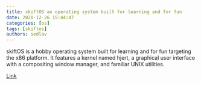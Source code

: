 ```yaml
---
title: skiftOS an operating system built for learning and for fun
date: 2020-12-26 15:44:47
categories: [os]
tags: [skiftos]
authors: sedlav
---
```


skiftOS is a hobby operating system built for learning and for fun targeting the x86 platform. It features a kernel named hjert, a graphical user interface with a compositing window manager, and familiar UNIX utilities.

[Link](https://skiftos.org/)

